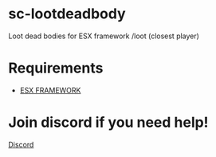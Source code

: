 # sc-lootdeadbody
Loot dead bodies for ESX framework
/loot (closest player)

# Requirements
- [ESX FRAMEWORK](https://github.com/ESX-Org/es_extended)

# Join discord if you need help!
[Discord](https://discord.gg/Zyq7kjw)
